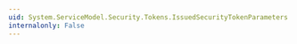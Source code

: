 ```yaml
---
uid: System.ServiceModel.Security.Tokens.IssuedSecurityTokenParameters.SupportsClientWindowsIdentity
internalonly: False
---
```

